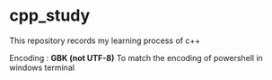 # cpp_study
This repository records my learning process of c++

Encoding : **GBK (not UTF-8)**
To match the encoding of powershell in windows terminal